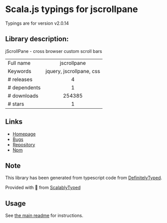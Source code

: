 
# Scala.js typings for jscrollpane

Typings are for version v2.0.14

## Library description:
jScrollPane - cross browser custom scroll bars

|                    |                 |
| ------------------ | :-------------: |
| Full name          | jscrollpane |
| Keywords           | jquery, jscrollpane, css |
| # releases         | 4 |
| # dependents       | 1 |
| # downloads        | 254385 |
| # stars            | 1 |

## Links
- [Homepage](https://github.com/vitch/jScrollPane#readme)
- [Bugs](https://github.com/vitch/jScrollPane/issues)
- [Repository](https://github.com/vitch/jScrollPane)
- [Npm](https://www.npmjs.com/package/jscrollpane)
    


## Note
This library has been generated from typescript code from [DefinitelyTyped](https://definitelytyped.org).

Provided with :purple_heart: from [ScalablyTyped](https://github.com/oyvindberg/ScalablyTyped)

## Usage
See [the main readme](../../readme.md) for instructions.


